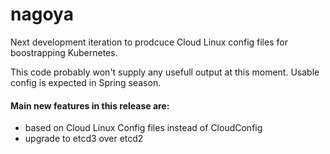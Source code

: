 # nagoya
Next development iteration to prodcuce Cloud Linux config files for boostrapping Kubernetes.

This code probably won't supply any usefull output at this moment. Usable config is expected in Spring season.

#### Main new features in this release are:
* based on Cloud Linux Config files instead of CloudConfig
* upgrade to etcd3 over etcd2


